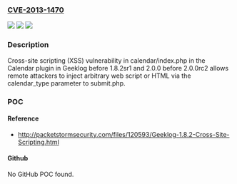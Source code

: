 ### [CVE-2013-1470](https://cve.mitre.org/cgi-bin/cvename.cgi?name=CVE-2013-1470)
![](https://img.shields.io/static/v1?label=Product&message=n%2Fa&color=blue)
![](https://img.shields.io/static/v1?label=Version&message=n%2Fa&color=blue)
![](https://img.shields.io/static/v1?label=Vulnerability&message=n%2Fa&color=brighgreen)

### Description

Cross-site scripting (XSS) vulnerability in calendar/index.php in the Calendar plugin in Geeklog before 1.8.2sr1 and 2.0.0 before 2.0.0rc2 allows remote attackers to inject arbitrary web script or HTML via the calendar_type parameter to submit.php.

### POC

#### Reference
- http://packetstormsecurity.com/files/120593/Geeklog-1.8.2-Cross-Site-Scripting.html

#### Github
No GitHub POC found.

